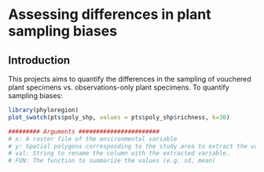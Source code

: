 # Assessing differences in plant sampling biases
## Introduction
This projects aims to quantify the differences in the sampling
of vouchered plant specimens vs. observations-only plant
specimens.
To quantify sampling biases:
```r
library(phyloregion)
plot_swatch(pts$poly_shp, values = pts$poly_shp$richness, k=30)

######### Arguments #######################
# x: A raster file of the environmental variable
# y: Spatial polygons corresponding to the study area to extract the variable.
# val: String to rename the column with the extracted variable.
# FUN: The function to summarize the values (e.g. sd, mean)
```
